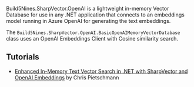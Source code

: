 Build5Nines.SharpVector.OpenAI is a lightweight in-memory Vector Database for use in any .NET application that connects to an embeddings model running in Azure OpenAI for generating the text embeddings. 

The `Build5Nines.SharpVector.OpenAI.BasicOpenAIMemoryVectorDatabase` class uses an OpenAI Embeddings Client with Cosine similarity search.

## Tutorials

- [Enhanced In-Memory Text Vector Search in .NET with SharpVector and OpenAI Embeddings](https://build5nines.com/enhanced-in-memory-text-vector-search-in-net-with-sharpvector-and-openai-embeddings/?utm_source=github&utm_medium=sharpvector) by Chris Pietschmann